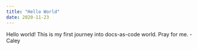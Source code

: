 ```yaml
---
title: "Hello World"
date: 2020-11-23
---
```


Hello world!
This is my first journey into docs-as-code world. Pray for me.
-Caley
